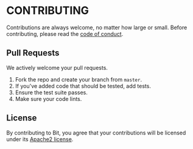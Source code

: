 # CONTRIBUTING

Contributions are always welcome, no matter how large or small. Before contributing,
please read the [code of conduct](CODE_OF_CONDUCT.md).

## Pull Requests

We actively welcome your pull requests.

1. Fork the repo and create your branch from `master`.
2. If you've added code that should be tested, add tests.
3. Ensure the test suite passes.
4. Make sure your code lints.

## License

By contributing to Bit, you agree that your contributions will be licensed
under its [Apache2 license](LICENSE).
